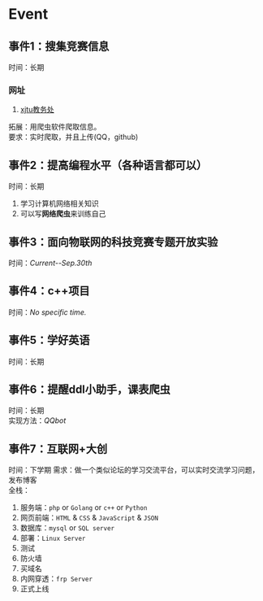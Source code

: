 # Event
## 事件1：搜集竞赛信息
时间：长期  
### 网址
1. [xjtu教务处](dean.xjtu.edu.cn)  

拓展：用爬虫软件爬取信息。  
要求：实时爬取，并且上传(QQ，github)  


## 事件2：提高编程水平（各种语言都可以）
时间：长期  
1. 学习计算机网络相关知识
2. 可以写**网络爬虫**来训练自己


## 事件3：面向物联网的科技竞赛专题开放实验
时间：_Current--Sep.30th_  
 

## 事件4：c++项目
时间：_No specific time._  


## 事件5：学好英语
时间：长期  


## 事件6：提醒ddl小助手，课表爬虫
时间：长期  
实现方法：_QQbot_  


## 事件7：互联网+大创
时间：下学期
需求：做一个类似论坛的学习交流平台，可以实时交流学习问题，发布博客  
全栈：  
1. 服务端：`php` or `Golang` or `c++` or `Python`  
2. 网页前端：`HTML` & `CSS` & `JavaScript` & `JSON`  
3. 数据库：`mysql` or `SQL server`  
4. 部署：`Linux Server`  
5. 测试  
6. 防火墙  
7. 买域名  
8. 内网穿透：`frp Server`  
9. 正式上线  